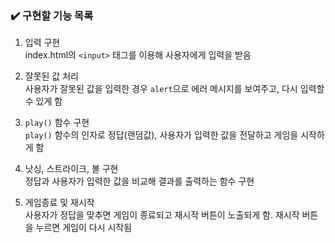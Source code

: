 ### ✔️ 구현할 기능 목록

1. 입력 구현
   <br/>
   index.html의 `<input>` 태그를 이용해 사용자에게 입력을 받음

2. 잘못된 값 처리
   <br/>
   사용자가 잘못된 값을 입력한 경우 `alert`으로 에러 메시지를 보여주고, 다시 입력할 수 있게 함

3. `play()` 함수 구현
   <br/>
   `play()` 함수의 인자로 정답(랜덤값), 사용자가 입력한 값을 전달하고 게임을 시작하게 함

4. 낫싱, 스트라이크, 볼 구현
   <br/>
   정답과 사용자가 입력한 값을 비교해 결과를 출력하는 함수 구현

5. 게임종료 및 재시작
   <br/>
   사용자가 정답을 맞추면 게임이 종료되고 재시작 버튼이 노출되게 함. 재시작 버튼을 누르면 게임이 다시 시작됨
